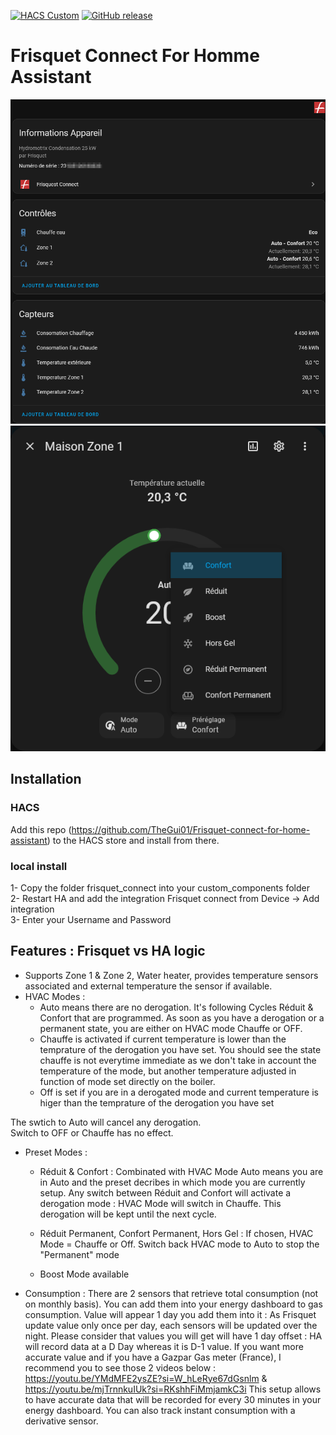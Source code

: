 [![HACS Custom][hacs_shield]][hacs]
[![GitHub release](https://img.shields.io/github/release/TheGui01/Frisquet-connect-for-home-assistant?include_prereleases=&sort=semver&color=blue)](https://github.com/TheGui01/Frisquet-connect-for-home-assistant/releases/)



[hacs_shield]: https://img.shields.io/static/v1.svg?label=HACS&message=Custom&style=popout&color=orange&labelColor=41bdf5&logo=HomeAssistantCommunityStore&logoColor=white
[hacs]: https://hacs.xyz/docs/faq/custom_repositories
[releases_shield]:https://img.shields.io/badge/dynamic/json?url=https%3A%2F%2Fraw.githubusercontent.com%2TheGui01%2FFrisquet-connect-for-home-assistant%2Fmain%2Fcustom_components%2Ffrisquet_connect%2Fmanifest.json&query=%24.version&label=relea


# Frisquet Connect For Homme Assistant

![Screenshot](FrisquetDeviceSample.png)
![Screenshot](FrisquetDeviceSample2.png)

## Installation

### HACS

Add this repo (https://github.com/TheGui01/Frisquet-connect-for-home-assistant) to the HACS store and install from there.

### local install

1- Copy the folder frisquet_connect into your custom_components folder<br>
2- Restart HA and add the integration Frisquet connect from Device -> Add integration<br>
3- Enter your Username and Password<br>



## Features : Frisquet vs HA logic

- Supports Zone 1 & Zone 2, Water heater, provides temperature sensors associated and external temperature the sensor if available.
- HVAC Modes :
    - Auto means there are no derogation. It's following Cycles Réduit & Confort that are programmed. As soon as you have a derogation or a permanent state, you are either on HVAC mode Chauffe or OFF.<br>
    - Chauffe is activated if current temperature is lower than the temprature of the derogation you have set. You should see the state chauffe is not everytime immediate as we don't take in account the temperature of the mode, but another temperature adjusted in function of mode set directly on the boiler.<br>
    - Off is set if you are in a derogated mode and current temperature is higer than the temprature of the derogation you have set<br>

The swtich to Auto will cancel any derogation.<br>
Switch to OFF or Chauffe has no effect.<br>

- Preset Modes :
    - Réduit & Confort : Combinated with HVAC Mode Auto means you are in Auto and the preset decribes in which mode you are currently setup. Any switch between Réduit and Confort will activate a derogation mode : HVAC Mode will switch in Chauffe. This derogation will be kept until the next cycle.

    - Réduit Permanent, Confort Permanent, Hors Gel : If chosen, HVAC Mode = Chauffe or Off. Switch back HVAC mode to Auto to stop the "Permanent" mode

    - Boost Mode available

- Consumption :
There are 2 sensors that retrieve total consumption (not on monthly basis).
You can add them into your energy dashboard to gas consumption. Value will appear 1 day you add them into it :
As Frisquet update value only once per day, each sensors will be updated over the night.
Please consider that values you will get will have 1 day offset : HA will record data at a D Day whereas it is D-1 value.
If you want more accurate value and if you have a Gazpar Gas meter (France), I recommend you to see those 2 videos below :
https://youtu.be/YMdMFE2ysZE?si=W_hLeRye67dGsnlm  &  https://youtu.be/mjTrnnkuIUk?si=RKshhFiMmjamkC3i This setup allows to have accurate data that will be recorded for every 30 minutes in your energy dashboard. You can also track instant consumption with a derivative sensor.

